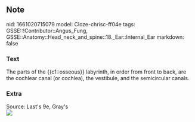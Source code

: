 ## Note
nid: 1661020715079
model: Cloze-chrisc-ff04e
tags: GSSE::!Contributor::Angus_Fung, GSSE::Anatomy::Head_neck_and_spine::18._Ear::Internal_Ear
markdown: false

### Text
The parts of the {{c1::osseous}} labyrinth, in order from front to back, are the cochlear canal (or cochlea), the vestibule, and the semicircular canals.

### Extra
<div>
  Source: Last's 9e, Gray's
</div><img src=
"paste-d4836f3a4b5cc108c6e944c91388054e15e51dd8.jpg">
